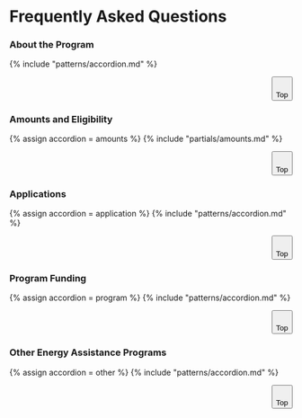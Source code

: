 <style>
  @media (max-width: 640px) {
  .table-large { display:none; }
  .top { display: none;}
  }
 @media (min-width: 641px) {
  .table-small { display:none; }
  .top {display: flex; justify-content: flex-end;}
   }
</style>

# Frequently Asked Questions
<main id="about"></main>

### About the Program
{% include "patterns/accordion.md" %}

<div class="top">
<button onClick='scrollToTop()' id='actual-btt-button'>
    <svg class="ontario-icon" alt="" aria-hidden="true" focusable="false" sol:category="primary" viewBox="0 0 24 24" preserveAspectRatio="xMidYMid meet"> <use href="#ontario-icon-arrow-up"></use></svg><br />
    Top
</button>
</div>

<main id="amounts"></main>

### Amounts and Eligibility
{% assign accordion = amounts %}
{% include "partials/amounts.md" %}

<div class="top">
<button onClick='scrollToTop()' id='actual-btt-button'>
    <svg class="ontario-icon" alt="" aria-hidden="true" focusable="false" sol:category="primary" viewBox="0 0 24 24" preserveAspectRatio="xMidYMid meet"> <use href="#ontario-icon-arrow-up"></use></svg><br />
    Top
</button>
</div>

<main id="applications"></main>

### Applications
{% assign accordion = application %}
{% include "patterns/accordion.md" %}

<div class="top">
<button onClick='scrollToTop()' id='actual-btt-button'>
    <svg class="ontario-icon" alt="" aria-hidden="true" focusable="false" sol:category="primary" viewBox="0 0 24 24" preserveAspectRatio="xMidYMid meet"> <use href="#ontario-icon-arrow-up"></use></svg><br />
    Top
</button>
</div>

<main id="program"></main>

### Program Funding
{% assign accordion = program %}
{% include "patterns/accordion.md" %}

<div class="top">
<button onClick='scrollToTop()' id='actual-btt-button'>
    <svg class="ontario-icon" alt="" aria-hidden="true" focusable="false" sol:category="primary" viewBox="0 0 24 24" preserveAspectRatio="xMidYMid meet"> <use href="#ontario-icon-arrow-up"></use></svg><br />
    Top
</button>
</div>

<main id="other"></main>

### Other Energy Assistance Programs
{% assign accordion = other %}
{% include "patterns/accordion.md" %}

<div class="top">
<button onClick='scrollToTop()' id='actual-btt-button'>
    <svg class="ontario-icon" alt="" aria-hidden="true" focusable="false" sol:category="primary" viewBox="0 0 24 24" preserveAspectRatio="xMidYMid meet"> <use href="#ontario-icon-arrow-up"></use></svg><br />
    Top
</button>
</div>


<script src='../../scripts/back-to-top.js'></script>